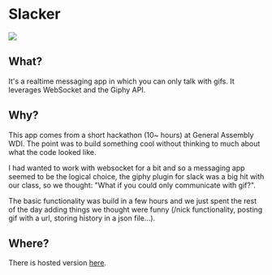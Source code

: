 # Slacker

![](./screenshot.jpg)

## What?
It's a realtime messaging app in which you can only talk with gifs. It leverages WebSocket and the Giphy API.

## Why?
This app comes from a short hackathon (10~ hours) at General Assembly WDI. The point was to build something cool without thinking to much about what the code looked like.

I had wanted to work with websocket for a bit and so a messaging app seemed to be the logical choice, the giphy plugin for slack was a big hit with our class, so we thought: "What if you could only communicate with gif?".

 The basic functionality was build in a few hours and we just spent the rest of the day adding things we thought were funny (/nick functionality, posting gif with a url, storing history in a json file...).

## Where?
There is hosted version [here](http://slacker.do.timdeve.com).
